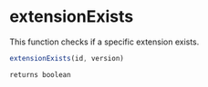 # extensionExists

This function checks if a specific extension exists.

```javascript
extensionExists(id, version)
```

```javascript
returns boolean
```
